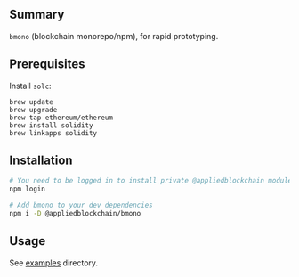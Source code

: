 
## Summary

`bmono` (blockchain monorepo/npm), for rapid prototyping.

## Prerequisites

Install `solc`:

    brew update
    brew upgrade
    brew tap ethereum/ethereum
    brew install solidity
    brew linkapps solidity

## Installation

```sh
# You need to be logged in to install private @appliedblockchain modules
npm login

# Add bmono to your dev dependencies
npm i -D @appliedblockchain/bmono
```

## Usage

See [examples](./examples) directory.
